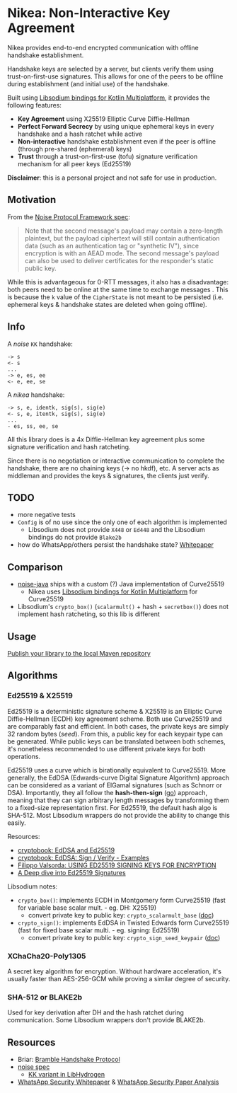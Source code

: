 # Nikea: Non-Interactive Key Agreement
Nikea provides end-to-end encrypted communication with offline handshake establishment.

Handshake keys are selected by a server, but clients verify them using trust-on-first-use signatures.
This allows for one of the peers to be offline during establishment (and initial use) of the handshake.

Built using [Libsodium bindings for Kotlin Multiplatform](https://github.com/ionspin/kotlin-multiplatform-libsodium), it provides the following features:
- **Key Agreement** using X25519 Elliptic Curve Diffie-Hellman
- **Perfect Forward Secrecy** by using unique ephemeral keys in every handshake and a hash ratchet while active
- **Non-interactive** handshake establishment even if the peer is offline (through pre-shared (ephemeral) keys)
- **Trust** through a trust-on-first-use (tofu) signature verification mechanism for all peer keys (Ed25519)

**Disclaimer**: this is a personal project and not safe for use in production.

## Motivation
From the [Noise Protocol Framework spec](http://noiseprotocol.org/noise.html):
> Note that the second message's payload may contain a zero-length plaintext, but the payload ciphertext will still contain authentication data (such as an authentication tag or "synthetic IV"),
> since encryption is with an AEAD mode. The second message's payload can also be used to deliver certificates for the responder's static public key.

While this is advantageous for 0-RTT messages, it also has a disadvantage: both peers need to be online at the same time to exchange messages .
This is because the `k` value of the `CipherState` is not meant to be persisted (i.e. ephemeral keys & handshake states are deleted when going offline).

## Info
A _noise_ `KK` handshake:
```
-> s
<- s
...
-> e, es, ee
<- e, ee, se
```

A _nikea_ handshake:
```
-> s, e, identk, sig(s), sig(e)
<- s, e, itentk, sig(s), sig(e)
...
- es, ss, ee, se
```

All this library does is a 4x Diffie-Hellman key agreement plus some signature verification and hash ratcheting.

Since there is no negotiation or interactive communication to complete the handshake, there are no chaining keys (-> no hkdf), etc.
A server acts as middleman and provides the keys & signatures, the clients just verify.

## TODO
- more negative tests
- `Config` is of no use since the only one of each algorithm is implemented
  - Libsodium does not provide `X448` or `Ed448` and the Libsodium bindings do not provide `Blake2b`
- how do WhatsApp/others persist the handshake state? [Whitepaper](https://www.whatsapp.com/security/WhatsApp-Security-Whitepaper.pdf)

## Comparison
- [noise-java](https://github.com/Auties00/noise-java) ships with a custom (?) Java implementation of Curve25519
  - Nikea uses [Libsodium bindings for Kotlin Multiplatform](https://github.com/ionspin/kotlin-multiplatform-libsodium) for Curve25519
- Libsodium's `crypto_box()` (`scalarmult()` + hash + `secretbox()`) does not implement hash ratcheting, so this lib is different

## Usage
[Publish your library to the local Maven repository](https://kotlinlang.org/docs/multiplatform-library.html#publish-your-library-to-the-local-maven-repository)

## Algorithms
### Ed25519 & X25519
Ed25519 is a deterministic signature scheme & X25519 is an Elliptic Curve Diffie-Hellman (ECDH) key agreement scheme. Both use Curve25519 and are comparably fast and efficient.
In both cases, the private keys are simply 32 random bytes (_seed_). From this, a public key for each keypair type can be generated.
While public keys can be translated between both schemes, it's nonetheless recommended to use different private keys for both operations.

Ed25519 uses a curve which is birationally equivalent to Curve25519.
More generally, the EdDSA (Edwards-curve Digital Signature Algorithm) approach can be considered as a variant of ElGamal signatures (such as Schnorr or DSA).
Importantly, they all follow the __hash-then-sign__ ([go](https://cs.opensource.google/go/go/+/refs/tags/go1.19.2:src/crypto/ed25519/ed25519.go;l=167)) approach, meaning that they can sign arbitrary length messages by transforming them to a fixed-size representation first.
For Ed25519, the default hash algo is SHA-512. Most Libsodium wrappers do not provide the ability to change this easily.

Resources:
- [cryptobook: EdDSA and Ed25519](https://cryptobook.nakov.com/digital-signatures/eddsa-and-ed25519)
- [cryptobook: EdDSA: Sign / Verify - Examples](https://cryptobook.nakov.com/digital-signatures/eddsa-sign-verify-examples)
- [Filippo Valsorda: USING ED25519 SIGNING KEYS FOR ENCRYPTION](https://words.filippo.io/using-ed25519-keys-for-encryption/)
- [A Deep dive into Ed25519 Signatures](https://cendyne.dev/posts/2022-03-06-ed25519-signatures.html)

Libsodium notes:
- `crypto_box()`: implements ECDH in Montgomery form Curve25519 (fast for variable base scalar mult. - eg. DH: X25519)
  - convert private key to public key: `crypto_scalarmult_base` ([doc](https://libsodium.gitbook.io/doc/advanced/scalar_multiplication))
- `crypto_sign()`: implements EdDSA in Twisted Edwards form Curve25519 (fast for fixed base scalar multi. - eg. signing: Ed25519)
  - convert private key to public key: `crypto_sign_seed_keypair` ([doc](https://libsodium.gitbook.io/doc/public-key_cryptography/public-key_signatures))

### XChaCha20-Poly1305
A secret key algorithm for encryption. Without hardware acceleration, it's usually faster than AES-256-GCM while proving a similar degree of security.

### SHA-512 or BLAKE2b
Used for key derivation after DH and the hash ratchet during communication. Some Libsodium wrappers don't provide BLAKE2b.

## Resources
- Briar: [Bramble Handshake Protocol](https://code.briarproject.org/briar/briar-spec/blob/master/protocols/BHP.md)
- [noise spec](http://noiseprotocol.org/noise.html)
  - [KK variant in LibHydrogen](https://github.com/jedisct1/libhydrogen/wiki/KK-variant)
- [WhatsApp Security Whitepaper]() & [WhatsApp Security Paper Analysis](https://courses.csail.mit.edu/6.857/2016/files/36.pdf)
